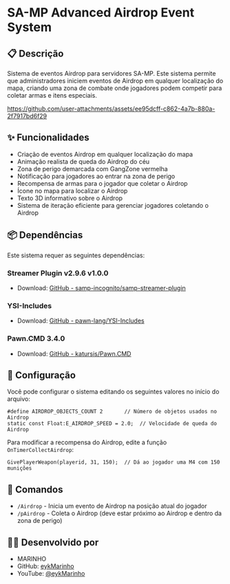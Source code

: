 # SA-MP Advanced Airdrop Event System

## 📋 Descrição

Sistema de eventos Airdrop para servidores SA-MP. Este sistema permite que administradores iniciem eventos de Airdrop em qualquer localização do mapa, criando uma zona de combate onde jogadores podem competir para coletar armas e itens especiais.


<p align="center">
  

https://github.com/user-attachments/assets/ee95dcff-c862-4a7b-880a-2f7917bd6f29


</p>


## ✨ Funcionalidades

- Criação de eventos Airdrop em qualquer localização do mapa
- Animação realista de queda do Airdrop do céu
- Zona de perigo demarcada com GangZone vermelha
- Notificação para jogadores ao entrar na zona de perigo
- Recompensa de armas para o jogador que coletar o Airdrop
- Ícone no mapa para localizar o Airdrop
- Texto 3D informativo sobre o Airdrop
- Sistema de iteração eficiente para gerenciar jogadores coletando o Airdrop

## 📦 Dependências

Este sistema requer as seguintes dependências:

### Streamer Plugin v2.9.6 v1.0.0
- Download: [GitHub - samp-incognito/samp-streamer-plugin](https://github.com/samp-incognito/samp-streamer-plugin/releases)

### YSI-Includes
- Download: [GitHub - pawn-lang/YSI-Includes](https://github.com/pawn-lang/YSI-Includes)


### Pawn.CMD 3.4.0
- Download: [GitHub - katursis/Pawn.CMD](https://github.com/katursis/Pawn.CMD/releases)

## 🔧 Configuração

Você pode configurar o sistema editando os seguintes valores no início do arquivo:

```pawn
#define AIRDROP_OBJECTS_COUNT 2       // Número de objetos usados no Airdrop
static const Float:E_AIRDROP_SPEED = 2.0;  // Velocidade de queda do Airdrop
```

Para modificar a recompensa do Airdrop, edite a função `OnTimerCollectAirdrop`:

```pawn
GivePlayerWeapon(playerid, 31, 150);  // Dá ao jogador uma M4 com 150 munições
```

## 📝 Comandos

- `/Airdrop` - Inicia um evento de Airdrop na posição atual do jogador
- `/pAirdrop` - Coleta o Airdrop (deve estar próximo ao Airdrop e dentro da zona de perigo)

## 👨‍💻 Desenvolvido por

- MARINHO
- GitHub: [eykMarinho](https://github.com/eykMarinho)
- YouTube: [@eykMarinho](https://www.youtube.com/@eykMarinho)

